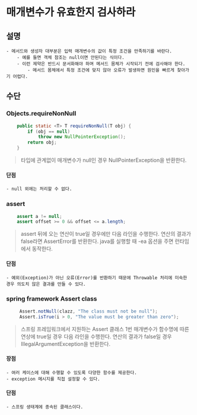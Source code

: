 # 매개변수가 유효한지 검사하라
    
## 설명
    - 메서드와 생성자 대부분은 입력 매개변수의 값이 특정 조건을 만족하기를 바란다.
        - 예를 들면 객체 참조는 null이면 안된다는 식이다.
        - 이런 제약은 반드시 문서화해야 하며 메서드 몸체가 시작되기 전에 검사해야 한다.
            - 메서드 몸체에서 특정 조건에 맞지 않아 오류가 발생하면 원인을 빠르게 찾아가기 어렵다.
        
## 수단
### Objects.requireNonNull
```java
    public static <T> T requireNonNull(T obj) {
        if (obj == null)
            throw new NullPointerException();
        return obj;
    }
```
> 타입에 관계없이 매개변수가 null인 경우 NullPointerException을 반환한다.
> 
#### 단점
    - null 외에는 처리할 수 없다.

### assert
```java
    assert a != null;
    assert offset >= 0 && offset <= a.length;
```
> assert 뒤에 오는 연산이 true일 경우에만 다음 라인을 수행한다.
> 연산의 결과가 false라면 AssertError를 반환한다.
> java를 실행할 때 -ea 옵션을 주면 런타임에서 동작한다.

#### 단점
    - 예외(Exception)가 아닌 오류(Error)를 반환하기 때문에 Throwable 처리에 미숙한 경우 의도치 않은 결과를 만들 수 있다. 

### spring framework Assert class
```java
     Assert.notNull(clazz, "The class must not be null");
     Assert.isTrue(i > 0, "The value must be greater than zero");
```
> 스프링 프레임워크에서 지원하는 Assert 클래스
> 1번 매개변수가 함수명에 따른 연상에 true일 경우 다음 라인을 수행한다.
> 연산의 결과가 false일 경우 IllegalArgumentException을 반환한다.

#### 장점
    - 여러 케이스에 대해 수행할 수 있도록 다양한 함수를 제공한다.
    - exception 메시지를 직접 설정할 수 있다.

#### 단점
    - 스프링 생태계에 종속된 클래스이다.